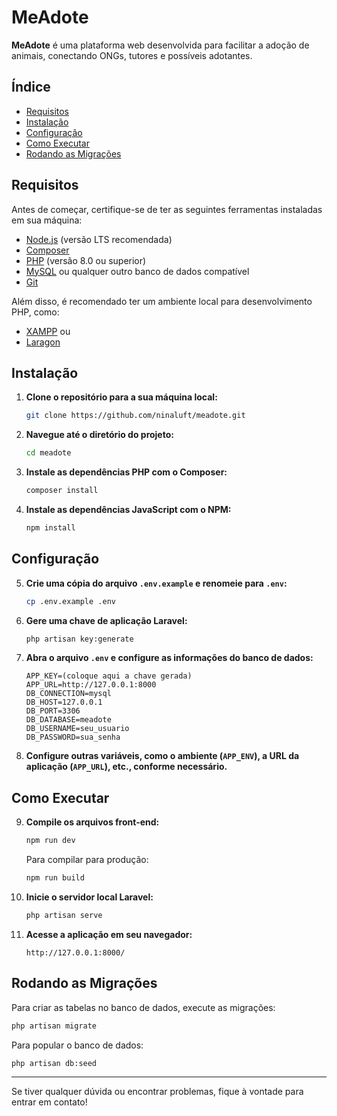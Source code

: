 
# MeAdote

**MeAdote** é uma plataforma web desenvolvida para facilitar a adoção de animais, conectando ONGs, tutores e possíveis adotantes.

## Índice

- [Requisitos](#requisitos)
- [Instalação](#instalação)
- [Configuração](#configuração)
- [Como Executar](#como-executar)
- [Rodando as Migrações](#rodando-as-migrações)

## Requisitos

Antes de começar, certifique-se de ter as seguintes ferramentas instaladas em sua máquina:

- [Node.js](https://nodejs.org/) (versão LTS recomendada)
- [Composer](https://getcomposer.org/)
- [PHP](https://www.php.net/downloads.php) (versão 8.0 ou superior)
- [MySQL](https://www.mysql.com/downloads/) ou qualquer outro banco de dados compatível
- [Git](https://git-scm.com/)

Além disso, é recomendado ter um ambiente local para desenvolvimento PHP, como:

- [XAMPP](https://www.apachefriends.org/index.html) ou
- [Laragon](https://laragon.org/)

## Instalação

1. **Clone o repositório para a sua máquina local:**

   ```bash
   git clone https://github.com/ninaluft/meadote.git
   ```

2. **Navegue até o diretório do projeto:**

   ```bash
   cd meadote
   ```

3. **Instale as dependências PHP com o Composer:**

   ```bash
   composer install
   ```

4. **Instale as dependências JavaScript com o NPM:**

   ```bash
   npm install
   ```

## Configuração

5. **Crie uma cópia do arquivo `.env.example` e renomeie para `.env`:**

   ```bash
   cp .env.example .env
   ```

6. **Gere uma chave de aplicação Laravel:**

   ```bash
   php artisan key:generate
   ```

7. **Abra o arquivo `.env` e configure as informações do banco de dados:**

   ```env
   APP_KEY=(coloque aqui a chave gerada)
   APP_URL=http://127.0.0.1:8000
   DB_CONNECTION=mysql
   DB_HOST=127.0.0.1
   DB_PORT=3306
   DB_DATABASE=meadote
   DB_USERNAME=seu_usuario
   DB_PASSWORD=sua_senha
   ```

8. **Configure outras variáveis, como o ambiente (`APP_ENV`), a URL da aplicação (`APP_URL`), etc., conforme necessário.**

## Como Executar

9. **Compile os arquivos front-end:**

   ```bash
   npm run dev
   ```

   Para compilar para produção:

   ```bash
   npm run build
   ```

10. **Inicie o servidor local Laravel:**

    ```bash
    php artisan serve
    ```

11. **Acesse a aplicação em seu navegador:**

    ```
    http://127.0.0.1:8000/
    ```

## Rodando as Migrações

Para criar as tabelas no banco de dados, execute as migrações:

```bash
php artisan migrate
```

Para popular o banco de dados:

```bash
php artisan db:seed 
```

---

Se tiver qualquer dúvida ou encontrar problemas, fique à vontade para entrar em contato!
